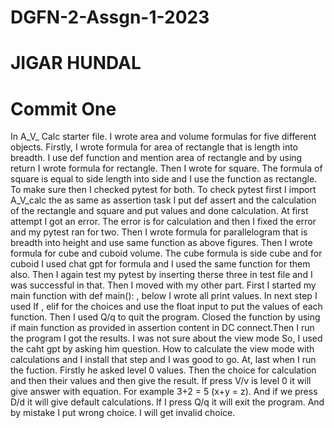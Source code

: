 # DGFN-2-Assgn-1-2023
# JIGAR HUNDAL
# Commit One
In A_V_ Calc starter file. I wrote area and volume formulas for five different objects.
Firstly, I wrote formula for area of rectangle that is length into breadth. I use def function and mention area of rectangle and by using return I wrote formula for rectangle.
Then I wrote for square. The formula of square is equal to side length into side and I use the function as rectangle.
To make sure then I checked pytest for both. To check pytest first I import A_V_calc the as same as assertion task I put def assert and the calculation of the rectangle and square and put values and done calculation. At first attempt I got an error. The error is for calculation and then I fixed the error and my pytest ran for two.
Then I wrote formula for parallelogram that is breadth into height and use same function as above figures.
Then I wrote formula for cube and cuboid volume. The cube formula is side cube and for cuboid I used chat gpt for formula and I used the same function for them also.
Then I again test my pytest by inserting therse three in test file and I was successful in that.
Then I moved with my other part. First I started my main function with def main(): , below I wrote all print values.
In next step I used If , elif for the choices and use the float input to put the values of each function.
Then I used Q/q to quit the program.
Closed the function by using if main function as provided in assertion content in DC connect.Then I run the program I got the results.
I was not sure about the view mode So, I used the caht gpt by asking him question. How to calculate the view mode with calculations and I install that step and I was good to go.
At, last when I run the fuction. Firstly he asked level 0 values. Then the choice for calculation and then their values and then give the result.
If press V/v is level 0 it will give answer with equation. For example 3+2 = 5 (x+y = z). And if we press D/d it will give default calculations.
If I press Q/q it will exit the program. And by mistake I put wrong choice. I will get invalid choice.
